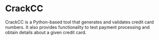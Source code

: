 # CrackCC
CrackCC is a Python-based tool that generates and validates credit card numbers. It also provides functionality to test payment processing and obtain details about a given credit card.
